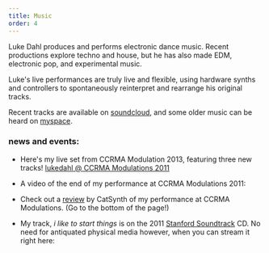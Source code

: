 ```yaml
---
title: Music
order: 4
---
```


Luke Dahl produces and performs electronic dance music. Recent productions explore techno and house, but he has also made EDM, electronic pop, and experimental music.

Luke's live performances are truly live and flexible, using hardware synths and controllers to spontaneously reinterpret and rearrange his original tracks.

Recent tracks are available on [soundcloud](http://soundcloud.com/lukedahl), and some older music can be heard on [myspace](http://myspace.com/lukedahl).

### news and events:

* Here's my live set from CCRMA Modulation 2013, featuring three new tracks! [lukedahl @ CCRMA Modulations 2011](http://vimeo.com/24800563)
    
* A video of the end of my performance at CCRMA Modulations 2011:
    
* Check out a [review](http://www.ptank.com/blog/2011/04/ccrma-modulations-at-somarts/) by CatSynth of my performance at CCRMA Modulations. (Go to the bottom of the page!)
* My track, _i like to start things_ is on the 2011 [Stanford Soundtrack](http://soca.stanford.edu/stanfordsoundtrack/) CD. No need for antiquated physical media however, when you can stream it right here: